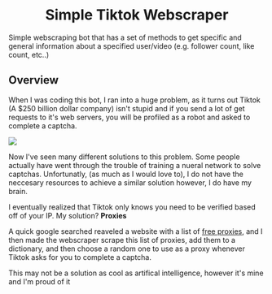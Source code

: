 <h1 align="center"> Simple Tiktok Webscraper </h1>

Simple webscraping bot that has a set of methods to get specific and general information about a specified user/video (e.g. follower count, like count, etc..)



## Overview

When I was coding this bot, I ran into a huge problem, as it turns out Tiktok (A $250 billion dollar company) isn't stupid and if you send a lot of get requests to it's web servers, you will be profiled as a robot and asked to complete a captcha.

<img src = "https://user-images.githubusercontent.com/50222899/128652952-6a8d19a6-de15-455b-a626-0f3903b47c7d.png">

Now I've seen many different solutions to this problem. Some people actually have went through the trouble of training a nueral network to solve captchas. Unfortunatly, (as much as I would love to), I do not have the neccesary resources to achieve a similar solution however, I do have my brain.

I eventually realized that Tiktok only knows you need to be verified based off of your IP. My solution? **Proxies**

A quick google searched reaveled a website with a list of [free proxies](https://free-proxy-list.net/), and I then made the webscraper scrape this list of proxies, add them to a dictionary, and then choose a random one to use as a proxy whenever Tiktok asks for you to complete a captcha.

This may not be a solution as cool as artifical intelligence, however it's mine and I'm proud of it 

